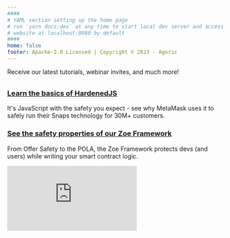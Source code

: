 ```yaml
---
####
# YAML section setting up the home page
# run `yarn docs:dev` at any time to start local dev server and access
# website at localhost:8080 by default
####
home: false
footer: Apache-2.0 Licensed | Copyright © 2023 - Agoric
---
```


<div class="home-banner">
  Receive our latest tutorials, webinar invites, and much more! <a href="https://agoric.com/dev-newsletter" style="color: white;text-decoration: underline;"">Join our newsletter</a>
</div>

<div class="home-section">
<HomeButtonHeader
  title="Agoric documentation"
  text="The Agoric platform makes it possible to write safer smart contracts with your JavaScript skillset."
/>
<HomeButtonRow
  title1="What's Agoric"
  text1="Learn about Agoric and its Javascript platform"
  link1="https://www.agoric.com"
  title2="Getting Started"
  text2="Set up your environment and start building apps"
  link2="/guides/getting-started/"
  title3="Contract Framework"
  text3="See the safety properties of our Zoe Framework"
  link3="/guides/zoe/"
  title4="Token Standards"
  text4="Understand the ins and outs of Agoric's ERTP standard"
  link4="/guides/ertp/"
  title5="Samples"
  text5="Look through our smart contract and dapp examples"
  link5="/guides/zoe/contracts/"
  title6="Bounties"
  text6="A rotating list of incentivized bounties to grow our platform"
  link6="https://components.agoric.com/bounties/open-bounties"
  /></div>

  <HomeButtonHeader
    title="Blockchain resources"
    text="The tools your need to get the job done."
  />
  <HomeButtonRow
    title1="Block Explorer"
    text1="View transactions across the Agoric chain"
    link1="https://bigdipper.live/agoric"
    title2="Keplr Wallet"
    text2="A native wallet running with HardenedJS under the hood"
    link2="https://www.keplr.app/download"
    title3="Component Library"
    text3="Pre-built smart contracts for DeFi, NFTs, and cross-chain!"
    link3="https://components.agoric.com/"
    title4="Cosmos SDK"
    text4="Our battle-tested consensus mechanism"
    link4="https://docs.cosmos.network/"
    title5="IBC"
    text5="The protocol ensuring Agoric is interoperable with 60÷ chains"
    link5="https://ibc.cosmos.network/main"
    title6="Integrations"
    text6="Browse through our catalogue of integrations"
    link6="/guides/chain-integration.html#overview"
    />

<div class="home-section">
  <HomeButtonHeader
      title="Ready to learn more?"
      text="Once you've completed the Getting Started, here are a few next steps."
    />
  <h3 style="margin-top: 0em;">
    <a href="/guides/js-programming/hardened-js.html">Learn the basics of HardenedJS</a>
  </h3>
  It's JavaScript with the safety you expect - see why MetaMask uses it to safely run their Snaps technology for 30M+ customers.
  <h3>
    <a href="/guides/zoe/">See the safety properties of our Zoe Framework</a>
  </h3>
  From Offer Safety to the POLA, the Zoe Framework protects devs (and users) while writing your smart contract logic.
</div>

<HomeButtonHeader
    title="Videos"
    text="Check out our primer on writing programmable smart contracts in JavaScript!"
  />
<iframe max-width="560" max-height="315" src="https://www.youtube-nocookie.com/embed/Em32hztid_k?si=9CTt0mB1M7VtFMiR" title="YouTube video player" frameborder="0" allow="accelerometer; autoplay; clipboard-write; encrypted-media; gyroscope; picture-in-picture;" allowfullscreen></iframe>

<HomeButtonHeader
    title="Connect with us"
    text=""
  />
<HomeButtonRow
  title1="Office Hours"
  text1="Workshop ideas with our engineers every Wednesday!"
  link1="https://agoric.com/office-hours"
  title2="Discord"
  text2="Meet our developer community and make friend <3"
  link2="https://agoric.com/discord"
  title3="Twitter"
  text3="Catch up on all things Agoric product, events, and more"
  link3="https://twitter.com/agoric"
/>
